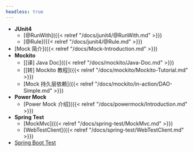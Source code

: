 ```yaml
---
headless: true
---
```


* **JUnit4**
  * [@RunWith]({{< relref "/docs/junit4/@RunWith.md" >}})
  * [@Rule]({{< relref "/docs/junit4/@Rule.md" >}})
* [Mock 简介]({{< relref "/docs/Mock-Introduction.md" >}})
* **Mockito**
  * [[译] Java Doc]({{< relref "/docs/mockito/Java-Doc.md" >}})
  * [[转] Mockito 教程]({{< relref "/docs/mockito/Mockito-Tutorial.md" >}})
  * [Mock 持久层依赖]({{< relref "/docs/mockito/in-action/DAO-Simple.md" >}})
* **Power Mock**
  * [Power Mock 介绍]({{< relref "/docs/powermock/Introduction.md" >}})
* **Spring Test**
  * [MockMvc]({{< relref "/docs/spring-test/MockMvc.md" >}})
  * [WebTestClient]({{< relref "/docs/spring-test/WebTestClient.md" >}})
* [Spring Boot Test](//hello-world-example.github.io/Spring-Boot/#/unit-test/index)


